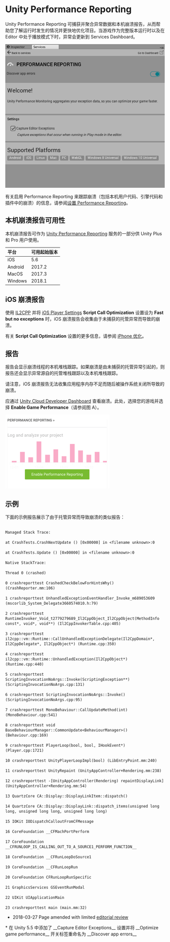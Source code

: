 # Unity Performance Reporting

Unity Performance Reporting 可捕获并聚合异常数据和本机崩溃报告，从而帮助您了解运行时发生的情况并更快地优化项目。当游戏作为完整版本运行时以及在 Editor 中处于播放模式下时，异常会更新到 Services Dashboard。


![Services Dashboard](../uploads/Main/UnityPerformanceReporting.png)

有关启用 Performance Reporting 来跟踪崩溃（包括本机用户代码、引擎代码和插件中的崩溃）的信息，请参阅[设置 Performance Reporting](UnityPerformanceReportingSettingUp.html)。

## 本机崩溃报告可用性

本机崩溃报告可作为 [Unity Performance Reporting](https://unity3d.com/unity/features/performance-reporting) 服务的一部分供 Unity Plus 和 Pro 用户使用。

|**平台** |**可用起始版本** |
|:---|:---|
|iOS|5.6|
|Android|2017.2|
|MacOS|2017.3|
|Windows|2018.1|

## iOS 崩溃报告

使用 [IL2CPP](IL2CPP.html) 并将 [iOS Player Settings](class-PlayerSettingsiOS.html) __Script Call Optimization__ 设置设为 __Fast but no exceptions__ 时，iOS 崩溃报告会收集由于未捕获的托管异常而导致的崩溃。

有关 **Script Call Optimization** 设置的更多信息，请参阅 [iPhone 优化](iphone-iOS-Optimization.html)。

## 报告

报告会显示崩溃线程的本机堆栈跟踪。如果崩溃是由未捕获的托管异常引起的，则报告还会显示异常源自的托管堆栈跟踪以及本机堆栈跟踪。

请注意，iOS 崩溃报告无法收集应用程序内存不足而随后被操作系统关闭所导致的崩溃。

应通过 [Unity Cloud Developer Dashboard](http://developer.cloud.unity3d.com) 查看崩溃。此处，选择您的游戏并选择 __Enable Game Performance__（请参阅图 A）。

![图 A：Unity Cloud Developer Dashboard 中的 Game Performance 选项](../uploads/Main/UnityPerformanceReportingGamePerformance.png)

## 示例

下面的示例报告展示了由于托管异常而导致崩溃的类似报告：


```

Managed Stack Trace:

at CrashTests.CrashNextUpdate () [0x00000] in <filename unknown>:0

at CrashTests.Update () [0x00000] in <filename unknown>:0

Native StackTrace:

Thread 0 (crashed)

0 crashreporttest CrashedCheckBelowForHintsWhy() (CrashReporter.mm:106)

1 crashreporttest UnhandledExceptionEventHandler_Invoke_m689053609 (mscorlib_System_Delegate3660574010.h:79)

2 crashreporttest RuntimeInvoker_Void_t2779279689_Il2CppObject_Il2CppObject(MethodInfo const*, void*, void**) (Il2CppInvokerTable.cpp:405)

3 crashreporttest il2cpp::vm::Runtime::CallUnhandledExceptionDelegate(Il2CppDomain*, Il2CppDelegate*, Il2CppObject*) (Runtime.cpp:350)

4 crashreporttest il2cpp::vm::Runtime::UnhandledException(Il2CppObject*) (Runtime.cpp:440)

5 crashreporttest ScriptingInvocationNoArgs::Invoke(ScriptingException**) (ScriptingInvocationNoArgs.cpp:131)

6 crashreporttest ScriptingInvocationNoArgs::Invoke() (ScriptingInvocationNoArgs.cpp:95)

7 crashreporttest MonoBehaviour::CallUpdateMethod(int) (MonoBehaviour.cpp:541)

8 crashreporttest void BaseBehaviourManager::CommonUpdate<BehaviourManager>() (Behaviour.cpp:169)

9 crashreporttest PlayerLoop(bool, bool, IHookEvent*) (Player.cpp:1721)

10 crashreporttest UnityPlayerLoopImpl(bool) (LibEntryPoint.mm:240)

11 crashreporttest UnityRepaint (UnityAppController+Rendering.mm:238)

12 crashreporttest -[UnityAppController(Rendering) repaintDisplayLink] (UnityAppController+Rendering.mm:54)

13 QuartzCore CA::Display::DisplayLinkItem::dispatch()

14 QuartzCore CA::Display::DisplayLink::dispatch_items(unsigned long long, unsigned long long, unsigned long long)

15 IOKit IODispatchCalloutFromCFMessage

16 CoreFoundation __CFMachPortPerform

17 CoreFoundation __CFRUNLOOP_IS_CALLING_OUT_TO_A_SOURCE1_PERFORM_FUNCTION__

18 CoreFoundation __CFRunLoopDoSource1

19 CoreFoundation __CFRunLoopRun

20 CoreFoundation CFRunLoopRunSpecific

21 GraphicsServices GSEventRunModal

22 UIKit UIApplicationMain

23 crashreporttest main (main.mm:32)

```

* <span class="page-edit">2018-03-27  Page amended with limited [editorial review](DocumentationEditorialReview.html)
</span>
* <span class="page-history">在 Unity 5.5 中添加了 __Capture Editor Exceptions__ 设置并将 __Optimize game performance__ 开关标签重命名为 __Discover app errors__</span>
